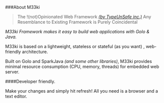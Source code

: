 ###About M33ki

>The !(not)Opinionated Web Framework *[(by TypeUnSafe inc.)](http://www.typeunsafe.org/)*
>Any Resemblance to Existing Framework is Purely Coincidental

*M33ki Framework makes it easy to build web applications with Golo & Java.*

M33ki is based on a lightweight, stateless or stateful (as you want) , web-friendly architecture.

Built on Golo and SparkJava *(and some other libraries)*, M33ki provides minimal resource consumption (CPU, memory, threads) for embedded web server.

####Developer friendly.

Make your changes and simply hit refresh! All you need is a browser and a text editor.
